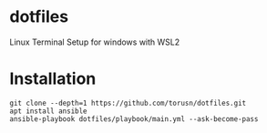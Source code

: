 # dotfiles
Linux Terminal Setup for windows with WSL2

# Installation
```
git clone --depth=1 https://github.com/torusn/dotfiles.git
apt install ansible
ansible-playbook dotfiles/playbook/main.yml --ask-become-pass
```

